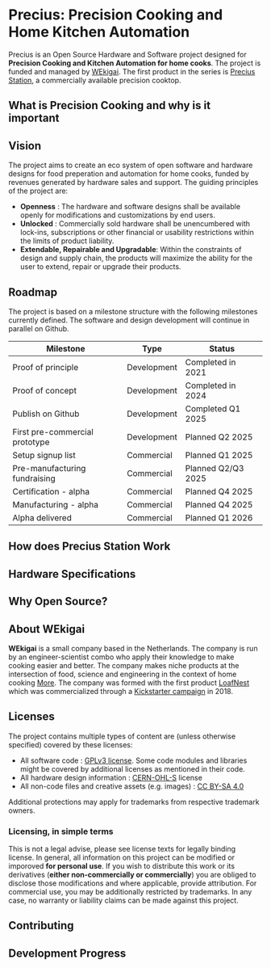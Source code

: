 # Precius: Precision Cooking and Home Kitchen Automation
Precius is an Open Source Hardware and Software project designed for **Precision Cooking and Kitchen Automation for home cooks**. The project is funded and managed by [WEkigai](https://wekigai.eu). The first product in the series is [Precius Station](https://wekigai.eu/precius), a commercially available precision cooktop.

## What is Precision Cooking and why is it important

## Vision
The project aims to create an eco system of open software and hardware designs for food preperation and automation for home cooks, funded by revenues generated by hardware sales and support.
The guiding principles of the project are:
- **Openness** : The hardware and software designs shall be available openly for modifications and customizations by end users.
- **Unlocked** : Commercially sold hardware shall be unencumbered with lock-ins, subscriptions or other financial or usability restrictions within the limits of product liability.
- **Extendable, Repairable and Upgradable**: Within the constraints of design and supply chain, the products will maximize the ability for the user to extend, repair or upgrade their products.

## Roadmap

The project is based on a milestone structure with the following milestones currently defined.
The software and design development will continue in parallel on Github.

| Milestone | Type | Status |
|-----------|------|--------|
| Proof of principle | Development  | Completed in 2021  |
| Proof of concept | Development | Completed in 2024 |
| Publish on Github | Development | Completed Q1 2025 |
| First pre-commercial prototype | Development | Planned Q2 2025 |
| Setup signup list | Commercial | Planned Q1 2025 |
| Pre-manufacturing fundraising | Commercial | Planned Q2/Q3 2025 |
| Certification - alpha | Commercial |Planned Q4 2025 |
| Manufacturing - alpha | Commercial |Planned Q4 2025 |
| Alpha delivered| Commercial |Planned Q1 2026 |

## How does Precius Station Work

## Hardware Specifications

## Why Open Source?

## About WEkigai
**WEkigai** is a small company based in the Netherlands. The company is run by an engineer-scientist combo who apply their knowledge to make cooking easier and better. The company makes niche products at the intersection of food, science and engineering in the context of home cooking [More](https://wekigai.eu/about). The company was formed with the first product [LoafNest](https://wekigai.eu/loafnest) which was commercialized through a [Kickstarter campaign](https://www.kickstarter.com/projects/trfl/loafnest/) in 2018.

## Licenses
The project contains multiple types of content are (unless otherwise specified) covered by these licenses:
- All software code : [GPLv3 license](https://www.gnu.org/licenses/gpl-3.0.en.html#license-text). Some code modules and libraries might be covered by additional licenses as mentioned in their code.
- All hardware design information : [CERN-OHL-S](https://ohwr.org/cern_ohl_s_v2.txt) license
- All non-code files and creative assets (e.g. images) : [CC BY-SA 4.0](https://creativecommons.org/licenses/by-sa/4.0/)

Additional protections may apply for trademarks from respective trademark owners.

### Licensing, in simple terms
This is not a legal advise, please see license texts for legally binding license. In general, all information on this project can be modified or imporoved **for personal use**. If you wish to distribute this work or its derivatives (**either non-commercially or commercially**) you are obliged to disclose those modifications and where applicable, provide attribution. For commercial use, you may be additionally restricted by trademarks. In any case, no warranty or liability claims can be made against this project.

## Contributing

## Development Progress
